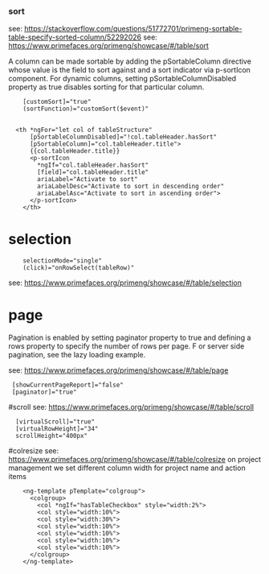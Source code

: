 ### sort

see: https://stackoverflow.com/questions/51772701/primeng-sortable-table-specify-sorted-column/52292026
see: https://www.primefaces.org/primeng/showcase/#/table/sort

A column can be made sortable by adding the pSortableColumn directive whose value is the field to sort against and a sort indicator via p-sortIcon component. 
For dynamic columns, setting pSortableColumnDisabled property as true disables sorting for that particular column.

        [customSort]="true"
        (sortFunction)="customSort($event)"
      
      
      <th *ngFor="let col of tableStructure"
          [pSortableColumnDisabled]="!col.tableHeader.hasSort"
          [pSortableColumn]="col.tableHeader.title">
          {{col.tableHeader.title}}
          <p-sortIcon
            *ngIf="col.tableHeader.hasSort"
            [field]="col.tableHeader.title"
            ariaLabel="Activate to sort"
            ariaLabelDesc="Activate to sort in descending order"
            ariaLabelAsc="Activate to sort in ascending order">
          </p-sortIcon>
        </th>
        


# selection
        selectionMode="single"
        (click)="onRowSelect(tableRow)"


see: https://www.primefaces.org/primeng/showcase/#/table/selection


# page 
Pagination is enabled by setting paginator property to true and defining a rows property to specify the number of rows per page. F
or server side pagination, see the lazy loading example.

see: https://www.primefaces.org/primeng/showcase/#/table/page

     [showCurrentPageReport]="false"
     [paginator]="true"



#scroll
see: https://www.primefaces.org/primeng/showcase/#/table/scroll


      [virtualScroll]="true"
      [virtualRowHeight]="34"
      scrollHeight="400px"


#colresize
see: https://www.primefaces.org/primeng/showcase/#/table/colresize
    on project management we set different column width for project name and action items 
    
        <ng-template pTemplate="colgroup">
          <colgroup>
            <col *ngIf="hasTableCheckbox" style="width:2%">
            <col style="width:10%">
            <col style="width:30%">
            <col style="width:10%">
            <col style="width:10%">
            <col style="width:10%">
            <col style="width:10%">
          </colgroup>
        </ng-template>

